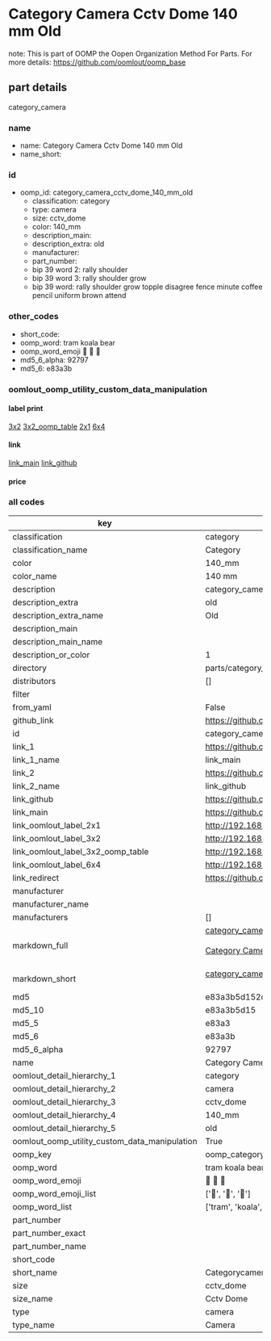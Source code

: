 # Category Camera Cctv Dome 140 mm Old  

note: This is part of OOMP the Oopen Organization Method For Parts. For more details: https://github.com/oomlout/oomp_base

##  part details
  



category_camera



### name
* name: Category Camera Cctv Dome 140 mm Old
* name_short: 
### id
* oomp_id: category_camera_cctv_dome_140_mm_old
  * classification: category
  * type: camera
  * size: cctv_dome
  * color: 140_mm
  * description_main: 
  * description_extra: old
  * manufacturer: 
  * part_number: 
  * bip 39 word 2: rally shoulder
  * bip 39 word 3: rally shoulder grow
  * bip 39 word: rally shoulder grow topple disagree fence minute coffee pencil uniform brown attend

### other_codes
* short_code: 
* oomp_word: tram koala bear
* oomp_word_emoji :tram: :koala: :bear:
* md5_6_alpha: 92797
* md5_6: e83a3b






### oomlout_oomp_utility_custom_data_manipulation
#### label print
[3x2](http://192.168.1.245:1112/?label=oomp%2092797)
[3x2_oomp_table](http://192.168.1.108:1112/?label=oomp%2092797)
[2x1](http://192.168.1.242:1112/?label=oomp%2092797)
[6x4](http://192.168.1.55:1112/?label=oomp%2092797)    

#### link

[link_main](https://github.com/oomlout/oomlout_oomp_version_1_messy/tree/main/parts/category_camera_cctv_dome_140_mm_old) [link_github](https://github.com/oomlout/oomlout_oomp_version_1_messy/tree/main/parts/category_camera_cctv_dome_140_mm_old)                             

#### price







### all codes 
| key | value |  
| --- | --- |  
| classification | category |  
| classification_name | Category |  
| color | 140_mm |  
| color_name | 140 mm |  
| description | category_camera |  
| description_extra | old |  
| description_extra_name | Old |  
| description_main |  |  
| description_main_name |  |  
| description_or_color | 1  |  
| directory | parts/category_camera_cctv_dome_140_mm_old |  
| distributors | [] |  
| filter |  |  
| from_yaml | False |  
| github_link | https://github.com/oomlout/oomlout_oomp_part_src/tree/main/parts/category_camera_cctv_dome_140_mm_old |  
| id | category_camera_cctv_dome_140_mm_old |  
| link_1 | https://github.com/oomlout/oomlout_oomp_version_1_messy/tree/main/parts/category_camera_cctv_dome_140_mm_old |  
| link_1_name | link_main |  
| link_2 | https://github.com/oomlout/oomlout_oomp_version_1_messy/tree/main/parts/category_camera_cctv_dome_140_mm_old |  
| link_2_name | link_github |  
| link_github | https://github.com/oomlout/oomlout_oomp_version_1_messy/tree/main/parts/category_camera_cctv_dome_140_mm_old |  
| link_main | https://github.com/oomlout/oomlout_oomp_version_1_messy/tree/main/parts/category_camera_cctv_dome_140_mm_old |  
| link_oomlout_label_2x1 | http://192.168.1.242:1112/?label=oomp%2092797 |  
| link_oomlout_label_3x2 | http://192.168.1.245:1112/?label=oomp%2092797 |  
| link_oomlout_label_3x2_oomp_table | http://192.168.1.108:1112/?label=oomp%2092797 |  
| link_oomlout_label_6x4 | http://192.168.1.55:1112/?label=oomp%2092797 |  
| link_redirect | https://github.com/oomlout/oomlout_oomp_version_1_messy/tree/main/parts/category_camera_cctv_dome_140_mm_old |  
| manufacturer |  |  
| manufacturer_name |  |  
| manufacturers | [] |  
| markdown_full | [category_camera_cctv_dome_140_mm_old](none)<br>[](none)<br>[Category Camera Cctv Dome 140 Mm Old](none)<br><br> |  
| markdown_short | [category_camera_cctv_dome_140_mm_old](none)<br><br> |  
| md5 | e83a3b5d152d31a9541f6e52ce31bd8a |  
| md5_10 | e83a3b5d15 |  
| md5_5 | e83a3 |  
| md5_6 | e83a3b |  
| md5_6_alpha | 92797 |  
| name | Category Camera Cctv Dome 140 mm Old |  
| oomlout_detail_hierarchy_1 | category |  
| oomlout_detail_hierarchy_2 | camera |  
| oomlout_detail_hierarchy_3 | cctv_dome |  
| oomlout_detail_hierarchy_4 | 140_mm |  
| oomlout_detail_hierarchy_5 | old |  
| oomlout_oomp_utility_custom_data_manipulation | True |  
| oomp_key | oomp_category_camera_cctv_dome_140_mm_old |  
| oomp_word | tram koala bear |  
| oomp_word_emoji | :tram: :koala: :bear: |  
| oomp_word_emoji_list | [':tram:', ':koala:', ':bear:'] |  
| oomp_word_list | ['tram', 'koala', 'bear'] |  
| part_number |  |  
| part_number_exact |  |  
| part_number_name |  |  
| short_code |  |  
| short_name | Categorycamera |  
| size | cctv_dome |  
| size_name | Cctv Dome |  
| type | camera |  
| type_name | Camera |  
